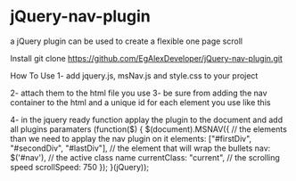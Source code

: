 # jQuery-nav-plugin
a jQuery plugin can be used to create a flexible one page scroll

Install
git clone https://github.com/EgAlexDeveloper/jQuery-nav-plugin.git

How To Use
1- add jquery.js, msNav.js and style.css to your project
    <!-- the site styles -->
    <link rel="stylesheet" type="text/css" href="css/style.css" />
    <!-- the site scripts -->
    <script type="text/javascript" src="js/jquery.min.js"></script>
    <script type="text/javascript" src="js/msNav.js"></script>
    
2- attach them to the html file you use
3- be sure from adding the nav container to the html and a unique id for each element you use like this
    <!-- Nav Bar container -->
    <ul id="nav" class="scroller-nav"></ul>
    <!-- Page Elements -->
    <div id="firstDiv"></div>
    <div id="secondDiv"></div>
    <div id="lastDiv"></div>
    
4- in the jquery ready function applay the plugin to the document and add all plugins paramaters
(function($) {
    $(document).MSNAV({
        // the elements than we need to applay the nav plugin on it
        elements: ["#firstDiv", "#secondDiv", "#lastDiv"],
        // the element that will wrap the bullets
        nav: $('#nav'),
        // the active class name
        currentClass: "current",
        // the scrolling speed
        scrollSpeed: 750
    });
}(jQuery));
